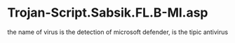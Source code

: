 # Trojan-Script.Sabsik.FL.B-Ml.asp
the name of virus is the detection of microsoft defender, is the tipic antivirus

